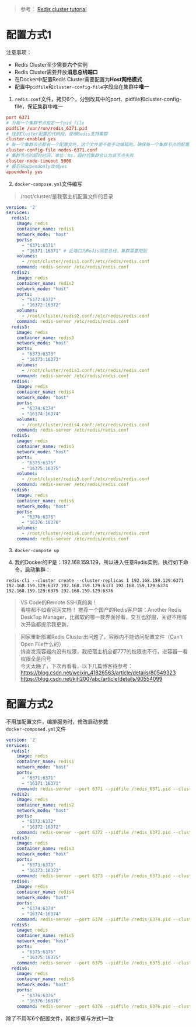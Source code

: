 > 参考：
> [Redis cluster tutorial](https://redis.io/topics/cluster-tutorial)

# 配置方式1

注意事项：  
- Redis Cluster至少需要**六个**实例  
- Redis Cluster需要开放**消息总线端口**  
- 在Docker中配置Redis Cluster需要配置为**Host网络模式**  
- 配置中`pidfile`和`cluster-config-file`字段应在集群中**唯一**  

1. `redis.conf`文件，拷贝6个，分别改其中的port、pidfile和cluster-config-file，保证集群中唯一  
```conf
port 6371
# 为每一个集群节点指定一个pid_file
pidfile /var/run/redis_6371.pid
# 找到Cluster配置的代码段，使得Redis支持集群
cluster-enabled yes
# 每一个集群节点都有一个配置文件，这个文件是不能手动编辑的。确保每一个集群节点的配置文件不通
cluster-config-file nodes-6371.conf
# 集群节点的超时时间，单位：ms，超时后集群会认为该节点失败
cluster-node-timeout 5000
# 最后将appendonly改成yes
appendonly yes
```

2. `docker-compose.yml`文件编写  
> /root/cluster/是我宿主机配置文件的目录  

```yml
version: '2'
services:
  redis1:
    image: redis
    container_name: redis1
    network_mode: "host"
    ports:
      - "6371:6371"
      - "16371:16371" # 此端口为Redis消息总线，集群需要用到
    volumes:
      - /root/cluster/redis1.conf:/etc/redis/redis.conf
    command: redis-server /etc/redis/redis.conf
  redis2:
    image: redis
    container_name: redis2
    network_mode: "host"
    ports:
      - "6372:6372"
      - "16372:16372"
    volumes:
      - /root/cluster/redis2.conf:/etc/redis/redis.conf
    command: redis-server /etc/redis/redis.conf
  redis3:
    image: redis
    container_name: redis3
    network_mode: "host"
    ports:
      - "6373:6373"
      - "16373:16373"
    volumes:
      - /root/cluster/redis3.conf:/etc/redis/redis.conf
    command: redis-server /etc/redis/redis.conf
  redis4:
    image: redis
    container_name: redis4
    network_mode: "host"
    ports:
      - "6374:6374"
      - "16374:16374"
    volumes:
      - /root/cluster/redis4.conf:/etc/redis/redis.conf
    command: redis-server /etc/redis/redis.conf
  redis5:
    image: redis
    container_name: redis5
    network_mode: "host"
    ports:
      - "6375:6375"
      - "16375:16375"
    volumes:
      - /root/cluster/redis5.conf:/etc/redis/redis.conf
    command: redis-server /etc/redis/redis.conf
  redis6:
    image: redis
    container_name: redis6
    network_mode: "host"
    ports:
      - "6376:6376"
      - "16376:16376"
    volumes:
      - /root/cluster/redis6.conf:/etc/redis/redis.conf
    command: redis-server /etc/redis/redis.conf
```

3. `docker-compose up`


4. 我的Docker的IP是：192.168.159.129，所以进入任意Redis实例，执行如下命令，启动集群：
```
redis-cli --cluster create --cluster-replicas 1 192.168.159.129:6371 192.168.159.129:6372 192.168.159.129:6373 192.168.159.129:6374 192.168.159.129:6375 192.168.159.129:6376
```


> VS Code的Remote SSH真的爽！  
> 看啥都不如看官网文档！
> 推荐一个国产的Redis客户端：Another Redis DeskTop Manager，比微软的哪一款界面好看，交互也舒服，关键不用每次开启都提示我更新。


> 回家重新部署Redis Cluster出问题了，容器内不能访问配置文件（Can't Open File什么的）  
> 排查发现容器内没有权限，我把宿主机全都777的权限也不行，进容器一看权限全是问号  
> 今天太晚了，下次再看看，以下几篇博客待参考：  
> https://blog.csdn.net/weixin_41826563/article/details/80549323  
> https://blog.csdn.net/kjh2007abc/article/details/90554099  

# 配置方式2

不用加配置文件，编排服务时，修改启动参数  
`docker-composed.yml`文件
```yml
version: '2'
services:
  redis1:
    image: redis
    container_name: redis1
    network_mode: "host"
    ports:
      - "6371:6371"
      - "16371:16371"
    command: redis-server --port 6371 --pidfile /redis_6371.pid --cluster-enabled yes --cluster-config-file nodes-6371.conf
  redis2:
    image: redis
    container_name: redis2
    network_mode: "host"
    ports:
      - "6372:6372"
      - "16372:16372"
    command: redis-server --port 6372 --pidfile /redis_6372.pid --cluster-enabled yes --cluster-config-file nodes-6372.conf
  redis3:
    image: redis
    container_name: redis3
    network_mode: "host"
    ports:
      - "6373:6373"
      - "16373:16373"
    command: redis-server --port 6373 --pidfile /redis_6373.pid --cluster-enabled yes --cluster-config-file nodes-6373.conf
  redis4:
    image: redis
    container_name: redis4
    network_mode: "host"
    ports:
      - "6374:6374"
      - "16374:16374"
    command: redis-server --port 6374 --pidfile /redis_6374.pid --cluster-enabled yes --cluster-config-file nodes-6374.conf
  redis5:
    image: redis
    container_name: redis5
    network_mode: "host"
    ports:
      - "6375:6375"
      - "16375:16375"
    command: redis-server --port 6375 --pidfile /redis_6375.pid --cluster-enabled yes --cluster-config-file nodes-6375.conf
  redis6:
    image: redis
    container_name: redis6
    network_mode: "host"
    ports:
      - "6376:6376"
      - "16376:16376"
    command: redis-server --port 6376 --pidfile /redis_6376.pid --cluster-enabled yes --cluster-config-file nodes-6376.conf
```

除了不用写6个配置文件，其他步骤与方式1一致  